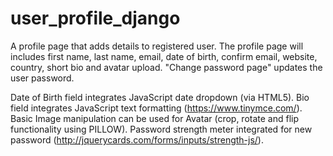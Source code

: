 # user_profile_django

A profile page that adds details to registered user. 
The profile page will includes first name, last name, email, date of birth, confirm email, website, country, short bio and avatar upload.
"Change password page" updates the user password. 

Date of Birth field integrates JavaScript date dropdown (via HTML5).
Bio field integrates JavaScript text formatting (https://www.tinymce.com/).
Basic Image manipulation can be used for Avatar (crop, rotate and flip functionality using PILLOW).
Password strength meter integrated for new password (http://jquerycards.com/forms/inputs/strength-js/).

